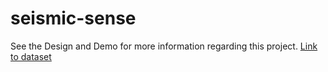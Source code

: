 # seismic-sense

See the Design and Demo for more information regarding this project.
[Link to dataset](https://www.kaggle.com/datasets/usgs/earthquake-database)
